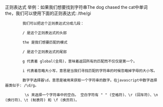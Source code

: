 正则表达式
           举例：如果我们想要找到字符串The dog chased the cat中单词 the，我们可以使用下面的正则表达式: /the/gi

            我们可以把这个正则表达式分成几段：

            / 是这个正则表达式的头部

            the 是我们想要匹配的模式

            / 是这个正则表达式的尾部

            g 代表着 global(全局)，意味着返回所有的匹配而不仅仅是第一个。

            i 代表着忽略大小写，意思是当我们寻找匹配的字符串的时候忽略掉字母的大小写。
            
            数字字选择器\d，意思是被用来获取一个字符串的数字。在javascript中数字选择器类似于: /\d/g。
            
             \s 来选择一个字符串中的空白。 空白字符有 " " (空格符)、\r (回车符)、\n (换行符)、\t (制表符) 和 \f (换页符)。
             
             
